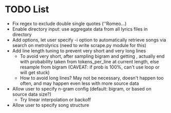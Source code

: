 # TODO List

- Fix regex to exclude double single quotes (''Romeo...)
- Enable directory input: use aggregate data from all lyrics files in directory
- Add options, let user specify -i option to automatically retrieve songs via
  search on metrolyrics (need to write scrape.py module for this)
- Add line length tuning to prevent very short and very long lines
  * To avoid very short, after sampling bigram and getting <END>, actually end
    with probability taken from tokens_per_line at current length, else
    resample from bigram (CAVEAT: if <END> prob is 100%, can't use loop or will
    get stuck)
  * How to avoid long lines? May not be necessary, doesn't happen too often,
    and may happen even less with more source data
- Allow user to specify n-gram config (default: bigram, or based on source data
  size?)
  * Try linear interpolation or backoff
- Allow user to specify song structure
